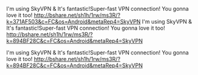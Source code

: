I'm using SkyVPN & It's fantastic!Super-fast VPN connection! You gonna love it too! http://bshare.net/sh1h/1rw/ms3R/?k=371AF503&c=FC&os=Android&metaRep4=SkyVPN
I'm using SkyVPN & It's fantastic!Super-fast VPN connection! You gonna love it too! http://bshare.net/sh1h/1rw/ms3R/?k=894BF28C&c=FC&os=Android&metaRep4=SkyVPN


I'm using SkyVPN & It's fantastic!Super-fast VPN connection! You gonna love it too! http://bshare.net/sh1h/1rw/ms3R/?k=894BF28C&c=FC&os=Android&metaRep4=SkyVPN
